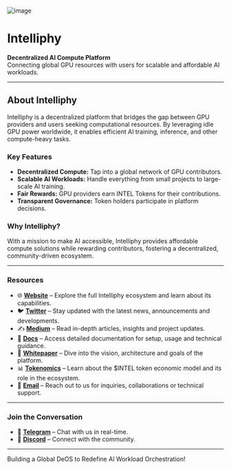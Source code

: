 ![image](https://intelliphy.ai/github/cover.jpg)
# **Intelliphy**

**Decentralized AI Compute Platform**  
Connecting global GPU resources with users for scalable and affordable AI workloads.

---

## **About Intelliphy**  
Intelliphy is a decentralized platform that bridges the gap between GPU providers and users seeking computational resources. By leveraging idle GPU power worldwide, it enables efficient AI training, inference, and other compute-heavy tasks.

### **Key Features**  
- **Decentralized Compute:** Tap into a global network of GPU contributors.  
- **Scalable AI Workloads:** Handle everything from small projects to large-scale AI training.  
- **Fair Rewards:** GPU providers earn INTEL Tokens for their contributions.  
- **Transparent Governance:** Token holders participate in platform decisions.

### **Why Intelliphy?**  
With a mission to make AI accessible, Intelliphy provides affordable compute solutions while rewarding contributors, fostering a decentralized, community-driven ecosystem.

---

### **Resources**

- 🌐 **[Website](https://intelliphy.ai)** – Explore the full Intelliphy ecosystem and learn about its capabilities.
- 🐦 **[Twitter](https://x.com/Intelliphy)** – Stay updated with the latest news, announcements and developments.
- ✍️ **[Medium](https://intelliphy.medium.com)** – Read in-depth articles, insights and project updates.
- 📘 **[Docs](https://docs.intelliphy.ai)** – Access detailed documentation for setup, usage and technical guidance.
- 📄 **[Whitepaper](https://intelliphy.ai)** – Dive into the vision, architecture and goals of the platform.
- 📊 **[Tokenomics](https://docs.intelliphy.ai/tokenomics)** – Learn about the $INTEL token economic model and its role in the ecosystem.
- 📧 **[Email](mailto:contact@intelliphy.ai)** – Reach out to us for inquiries, collaborations or technical support.

---

### **Join the Conversation**
- 🔗 **[Telegram](https://t.me/Intelliphy)** – Chat with us in real-time.
- 💬 **[Discord](https://discord.gg/Intelliphy)** – Connect with the community.  

---

Building a Global DeOS to Redefine AI Workload Orchestration!
